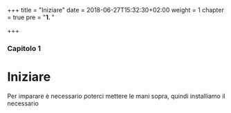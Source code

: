 +++
title = "Iniziare"
date = 2018-06-27T15:32:30+02:00
weight = 1
chapter = true
pre = "<b>1. </b>"

+++

### Capitolo 1

# Iniziare

Per imparare è necessario poterci mettere le mani sopra, quindi installiamo il necessario